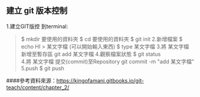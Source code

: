 ## 建立 git 版本控制


1.建立GIT版控
到terminal:
>$ mkdir 要使用的資料夾
>$ cd 要使用的資料夾
>$ git init
2.新增檔案
>$ echo HI > 某文字檔
(可以開始輸入東西)
>$ type 某文字檔
3.將 某文字檔 新增至暫存區
> git add 某文字檔 
4.觀察檔案狀態
>$ git status  
4.將 某文字檔 提交(commit)至Repository
git commit -m "add 某文字檔"  
5.push
>$ git push

####參考資料來源：https://kingofamani.gitbooks.io/git-teach/content/chapter_2/
